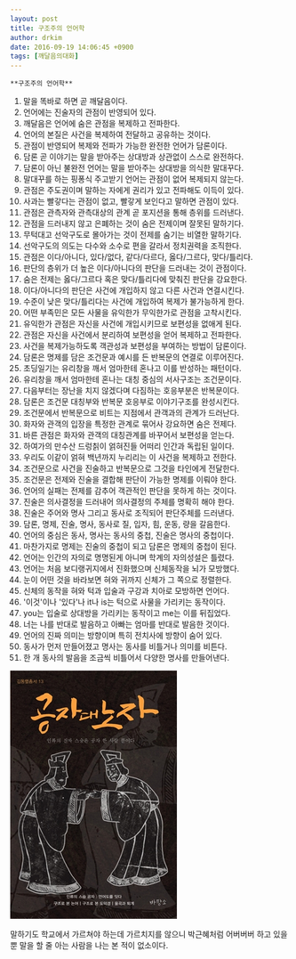 ```yaml
---
layout: post
title: 구조주의 언어학
author: drkim
date: 2016-09-19 14:06:45 +0900
tags: [깨달음의대화]
---
```

 

    
    **구조주의 언어학**  
  
        
1) 말을 똑바로 하면 곧 깨달음이다.         
2) 언어에는 진술자의 관점이 반영되어 있다.         
3) 깨달음은 언어에 숨은 관점을 복제하고 전파한다.         
4) 언어의 본질은 사건을 복제하여 전달하고 공유하는 것이다.         
5) 관점이 반영되어 복제와 전파가 가능한 완전한 언어가 담론이다.         
6) 담론 곧 이야기는 말을 받아주는 상대방과 상관없이 스스로 완전하다.         
7) 담론이 아닌 불완전 언어는 말을 받아주는 상대방을 의식한 말대꾸다.         
8) 말대꾸를 하는 핑퐁식 주고받기 언어는 관점이 없어 복제되지 않는다.         
9) 관점은 주도권이며 말하는 자에게 권리가 있고 전파해도 이득이 있다.         
10) 사과는 빨갛다는 관점이 없고, 빨갛게 보인다고 말하면 관점이 있다.         
11) 관점은 관측자와 관측대상의 관계 곧 포지션을 통해 층위를 드러낸다.         
12) 관점을 드러내지 않고 은폐하는 것이 숨은 전제이며 잘못된 말하기다.         
13) 무턱대고 선악구도로 몰아가는 것이 전제를 숨기는 비열한 말하기다.         
14) 선악구도의 의도는 다수와 소수로 편을 갈라서 정치권력을 조직한다.         
15) 관점은 이다/아니다, 있다/없다, 같다/다르다, 옳다/그르다, 맞다/틀리다.         
16) 판단의 층위가 더 높은 이다/아니다의 판단을 드러내는 것이 관점이다.         
17) 숨은 전제는 옳다/그르다 혹은 맞다/틀리다에 맞춰진 판단을 강요한다.         
18) 이다/아니다의 판단은 사건에 개입하지 않고 다른 사건과 연결시킨다.         
19) 수준이 낮은 맞다/틀리다는 사건에 개입하여 복제가 불가능하게 한다.         
20) 어떤 부족민은 모든 사물을 유익한가 무익한가로 관점을 고착시킨다.         
21) 유익한가 관점은 자신을 사건에 개입시키므로 보편성을 없애게 된다.         
22) 관점은 자신을 사건에서 분리하여 보편성을 얻어 복제하고 전파한다.         
23) 사건을 복제가능하도록 객관성과 보편성을 부여하는 방법이 담론이다.         
24) 담론은 명제를 담은 조건문과 예시를 든 반복문의 연결로 이루어진다.         
25) 초딩일기는 유리창을 깨서 엄마한테 혼나고 이를 반성하는 패턴이다.         
26) 유리창을 깨서 엄마한테 혼나는 대칭 중심의 서사구조는 조건문이다.         
27) 다음부터는 장난을 치지 않겠다며 다짐하는 호응부분은 반복문이다.         
28) 담론은 조건문 대칭부와 반복문 호응부로 이야기구조를 완성시킨다.         
29) 조건문에서 반복문으로 비트는 지점에서 관객과의 관계가 드러난다.         
30) 화자와 관객의 입장을 특정한 관계로 묶어사 강요하면 숨은 전제다.         
31) 바른 관점은 화자와 관객의 대칭관계를 바꾸어서 보편성을 얻는다.         
32) 하여가의 만수산 드렁칡이 얽혀진들 어떠리 인간과 독립된 일이다.         
33) 우리도 이같이 얽혀 백년까지 누리리는 이 사건을 복제하고 전한다.         
34) 조건문으로 사건을 진술하고 반복문으로 그것을 타인에게 전달한다.         
35) 조건문은 전제와 진술을 결합해 판단이 가능한 명제를 이뤄야 한다.         
36) 언어의 실패는 전제를 감추어 객관적인 판단을 못하게 하는 것이다.         
37) 진술은 의사결정을 드러내어 의사결정의 주체를 명확히 해야 한다.         
38) 진술은 주어와 명사 그리고 동사로 조직되어 판단주체를 드러낸다.         
39) 담론, 명제, 진술, 명사, 동사로 질, 입자, 힘, 운동, 량을 갈음한다.         
40) 언어의 중심은 동사, 명사는 동사의 중첩, 진술은 명사의 중첩이다.         
41) 마찬가지로 명제는 진술의 중첩이 되고 담론은 명제의 중첩이 된다.         
42) 언어는 인간의 자의로 명명된게 아니며 학계의 자의성설은 틀렸다.         
43) 언어는 처음 보디랭귀지에서 진화했으며 신체동작을 뇌가 모방했다.         
44) 눈이 어떤 것을 바라보면 혀와 귀까지 신체가 그 쪽으로 정렬한다.         
45) 신체의 동작을 혀와 턱과 입술과 구강과 치아로 모방하면 언어다.         
46) '이것'이나 '있다'나 it나 is는 턱으로 사물을 가리키는 동작이다.         
47) you는 입술로 상대방을 가리키는 동작이고 me는 이를 뒤집었다.         
48) 너는 나를 반대로 발음하고 아빠는 엄마를 반대로 발음한 것이다.         
49) 언어의 진짜 의미는 방향이며 특히 전치사에 방향이 숨어 있다.         
50) 동사가 먼저 만들어졌고 명사는 동사를 비틀거나 의미를 비튼다.         
51) 한 개 동사의 발음을 조금씩 비틀어서 다양한 명사를 만들어낸다.

  


   

 ![](/files/attach/images/198/321/754/555.jpg) 

  


말하기도 학교에서 가르쳐야 하는데 가르치지를 않으니 박근혜처럼 어버버버 하고 있을 뿐 말을 할 줄 아는 사람을 나는 본 적이 없소이다.